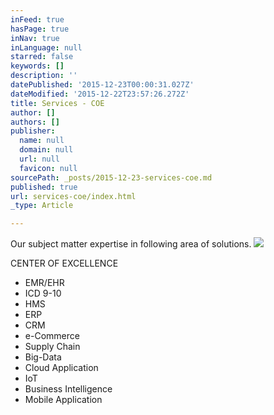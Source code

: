 ```yaml
---
inFeed: true
hasPage: true
inNav: true
inLanguage: null
starred: false
keywords: []
description: ''
datePublished: '2015-12-23T00:00:31.027Z'
dateModified: '2015-12-22T23:57:26.272Z'
title: Services - COE
author: []
authors: []
publisher:
  name: null
  domain: null
  url: null
  favicon: null
sourcePath: _posts/2015-12-23-services-coe.md
published: true
url: services-coe/index.html
_type: Article

---
```

Our subject matter expertise in following area of solutions.
![](https://the-grid-user-content.s3-us-west-2.amazonaws.com/e0ade0f8-5ed0-49db-ab3b-761d62c58d72.jpg)

CENTER OF EXCELLENCE

* EMR/EHR 
* ICD 9-10 
* HMS 
* ERP 
* CRM 
* e-Commerce 
* Supply Chain 
* Big-Data 
* Cloud Application 
* IoT 
* Business Intelligence
* Mobile Application